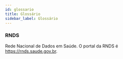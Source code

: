 ```yaml
---
id: glossario
title: Glossário
sidebar_label: Glossário
---
```


### RNDS 
Rede Nacional de Dados em Saúde. O portal da RNDS é https://rnds.saude.gov.br.